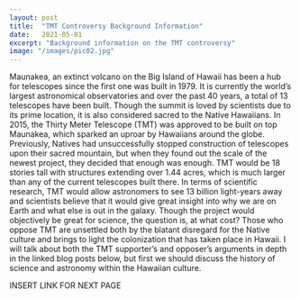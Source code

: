 ```yaml
---
layout: post
title:  "TMT Controversy Background Information"
date:   2021-05-01
excerpt: "Background information on the TMT controversy"
image: "/images/pic02.jpg"
---
```

Maunakea, an extinct volcano on the Big Island of Hawaii has been a hub for telescopes since the first one was built in 1979. It is currently the world’s largest astronomical observatories and over the past 40 years, a total of 13 telescopes have been built. Though the summit is loved by scientists due to its prime location, it is also considered sacred to the Native Hawaiians. In 2015, the Thirty Meter Telescope (TMT) was approved to be built on top Maunakea, which sparked an uproar by Hawaiians around the globe. Previously, Natives had unsuccessfully stopped construction of telescopes upon their sacred mountain, but when they found out the scale of the newest project, they decided that enough was enough. 
TMT would be 18 stories tall with structures extending over 1.44 acres, which is much larger than any of the current telescopes built there. In terms of scientific research, TMT would allow astronomers to see 13 billion light-years away and scientists believe that it would give great insight into why we are on Earth and what else is out in the galaxy. Though the project would objectively be great for science, the question is, at what cost? Those who oppose TMT are unsettled both by the blatant disregard for the Native culture and brings to light the colonization that has taken place in Hawaii. 
I will talk about both the TMT supporter’s and opposer’s arguments in depth in the linked blog posts below, but first we should discuss the history of science and astronomy within the Hawaiian culture. 

INSERT LINK FOR NEXT PAGE

